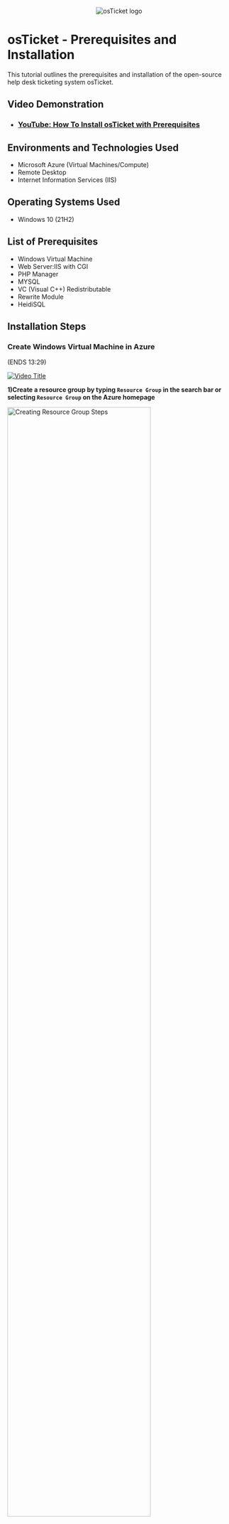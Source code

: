 <p align="center">
<img src="https://i.imgur.com/Clzj7Xs.png" alt="osTicket logo"/>
</p>

<h1>osTicket - Prerequisites and Installation</h1>
This tutorial outlines the prerequisites and installation of the open-source help desk ticketing system osTicket.<br />


<h2>Video Demonstration</h2>

- ### [YouTube: How To Install osTicket with Prerequisites](https://youtu.be/OSTgG3tRP6Q?si=JL2NbKHvSpbVbYmF)

<h2>Environments and Technologies Used</h2>

- Microsoft Azure (Virtual Machines/Compute)
- Remote Desktop
- Internet Information Services (IIS)

<h2>Operating Systems Used </h2>

- Windows 10</b> (21H2)

<h2>List of Prerequisites</h2>

- Windows Virtual Machine
- Web Server:IIS with CGI
- PHP Manager
- MYSQL
- VC (Visual C++) Redistributable
- Rewrite Module
- HeidiSQL

<h2>Installation Steps</h2>

<h3>Create Windows Virtual Machine in Azure</h3> (ENDS 13:29)

[![Video Title](https://img.youtube.com/vi/OSTgG3tRP6Q/0.jpg)](https://youtu.be/OSTgG3tRP6Q?start=000&amp;end=525;si=4RNq_shzXTkBosSz)

<b>1)Create a resource group by typing `Resource Group` in the search bar or selecting `Resource Group` on the Azure homepage</b>
<p>
<img src="https://github.com/user-attachments/assets/f73e5b27-d09e-4a42-8cf5-cd54d38083be" height="80%" width="80%" alt="Creating Resource Group Steps"/>
</p>

Fill in the following fields under the `Basics` tab:

   - `Subscription`
   - `Resource Group`
   - `Region`

Once everything is filled out select `Create` on the bottom left of your page to create the `Resource Group` aka 'folder' in which the virtual machine will be created in.

<p>
  <img src="https://github.com/user-attachments/assets/5c4ac609-bc87-499d-b9a7-1455f17907f6" height="80%" width="40%" alt="Creating Resource Group Steps"/> &emsp; &emsp;
  <img src="https://github.com/user-attachments/assets/9090386b-9bf5-4414-9ece-2e44888d81d3" height="80%" width="40%" alt="Creating Resource Group Steps"/>
</p>


<p>
<b>2)Create a Windows 10 virtual machine(Version 22H2) within the newly created 'Resource Group' by selecting `Virtual Machine` on the homepage or typing `VM` in the search bar.</b>
</p>
<p>
 <img src="https://github.com/user-attachments/assets/edc91528-9a80-4e58-8658-8767206bfaef" height="80%" width="80%" alt="Creating Resource Group Steps"/>
</p>

Fill in the following fields under the 'Basics' Tab: 

   - `Subscription`
   - `Resource Group`
   - `Region`
   - `Availability Zone`
   - `Image`
   - `Size`: Select `2vcpus` for the best balance between VM performance and stability
   - `All Administrative account fields`

<p>
  <img src="https://github.com/user-attachments/assets/757eb74b-8b2f-478d-a088-235367b060f0" height="80%" width="35%" alt="Creating a Virtual Machine"/>
  <img src="https://github.com/user-attachments/assets/36045603-f793-4891-9af8-cb5bb7eec961" height="80%" width="35%" alt="Creating a Virtual Machine"/>
  <img src="https://github.com/user-attachments/assets/948858b3-6a68-486e-922f-b7921c0acc2b" height="80%" width="35%" alt="Creating a Virtual Machine"/>
  
</p>

Skip over the `Disk` tab and navigate to the `Networking` tab where you can rename the virtual network or leave as is. <strong>`Note`:</strong> Everytime a virtual machine is created in Azure, a virtual network is configured. Continue to select `Review & Create` until you see `Create` on the bottom right corner. Wait for the virtual machine to deploy.

<img src="https://github.com/user-attachments/assets/c13df216-e678-4eea-afe3-a644f1e09a95" height="80%" width="80%" alt="Creating a Virtual Machine"/>


<h3>Assess the Virtual Machine</h3> (Starts 13:24 / Ends: 15:44)

[![Video Title](https://img.youtube.com/vi/OSTgG3tRP6Q/0.jpg)](https://youtu.be/OSTgG3tRP6Q?si=H5XNvBKvTDNT6KHt&t=805)

<br>1) Open up Remote Desktop Connection</br>

For Window Users: Select the `Start` menu: <img src="https://github.com/user-attachments/assets/2cefedd8-2966-4817-ae8d-3ae3eee68ba5" height="3%" width="3%" alt="Windows Start Menu"/> and type `Remote Desktop Connection`

For Mac Users: Download and install the <a href="https://apps.apple.com/us/app/windows-app/id1295203466?mt=12">`Windows App`</a>

Copy the public IP address from the Overview tab of the virual machine dashboard and paste in the `Computer` field of the `Remote Desktop Connection`


![image](https://github.com/user-attachments/assets/efe6d927-2af9-4343-9a29-9be526e674af)

![image](https://github.com/user-attachments/assets/f3120a6c-5306-4801-8594-e9352fb876b0)


Enter the administrative account credentials created earlier in Azure when setting up the virtual machine and select okay. You're now logged into your remote session🙌🏾

![image](https://github.com/user-attachments/assets/1136f7c4-cd82-44d5-9dd9-38474c994391)


<h3>Download and Prepare OS-Ticket Installation Files</h3> (Starts:17:43 / End: 19:16)

[![Video Title](https://img.youtube.com/vi/OSTgG3tRP6Q/0.jpg)](https://youtu.be/OSTgG3tRP6Q?si=ASNgp2CMuQ2tm0p6&t=1063)

<b>1) Within the virtual machine, download the `osTicket-Installation-Files.zip` and unzip it to your desktop </b>

![image](https://github.com/user-attachments/assets/f462fd3c-dfd5-44c2-a11c-ebfe3ee961a2)

<strong> Note:</strong> Notice the distinction between the unzipped and zipped folder:

![image](https://github.com/user-attachments/assets/9003a851-4e50-41ed-a428-e0205cd8523f)




<p>
<img src="blank.jpg" height="250" width="500" alt="Disk Sanitization Steps"/>
</p>
<p>
Lorem ipsum dolor sit amet, consectetur adipiscing elit, sed do eiusmod tempor incididunt ut labore et dolore magna aliqua. Ut enim ad minim veniam, quis nostrud exercitation ullamco laboris nisi ut aliquip ex ea commodo consequat. Duis aute irure dolor in reprehenderit in voluptate velit esse cillum dolore eu fugiat nulla pariatur.
</p>
<br />

<p>
<img src="https://i.imgur.com/DJmEXEB.png" height="80%" width="40%" alt="Virtual Machine"/>
</p>
<p>
Lorem ipsum dolor sit amet, consectetur adipiscing elit, sed do eiusmod tempor incididunt ut labore et dolore magna aliqua. Ut enim ad minim veniam, quis nostrud exercitation ullamco laboris nisi ut aliquip ex ea commodo consequat. Duis aute irure dolor in reprehenderit in voluptate velit esse cillum dolore eu fugiat nulla pariatur.
</p>
<br />

<p>
<img src="https://i.imgur.com/DJmEXEB.png" height="80%" width="80%" alt="Disk Sanitization Steps"/>
</p>
<p>
Lorem ipsum dolor sit amet, consectetur adipiscing elit, sed do eiusmod tempor incididunt ut labore et dolore magna aliqua. Ut enim ad minim veniam, quis nostrud exercitation ullamco laboris nisi ut aliquip ex ea commodo consequat. Duis aute irure dolor in reprehenderit in voluptate velit esse cillum dolore eu fugiat nulla pariatur.
</p>
<br />
